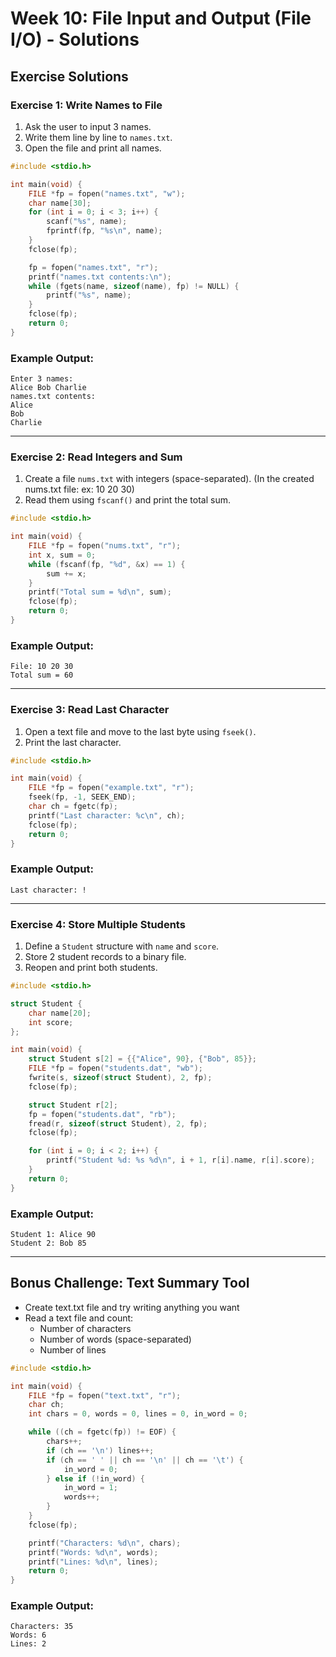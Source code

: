 # Week 10: File Input and Output (File I/O) - Solutions

## **Exercise Solutions**

### **Exercise 1: Write Names to File**

1. Ask the user to input 3 names.
2. Write them line by line to `names.txt`.
3. Open the file and print all names.

```c
#include <stdio.h>

int main(void) {
    FILE *fp = fopen("names.txt", "w");
    char name[30];
    for (int i = 0; i < 3; i++) {
        scanf("%s", name);
        fprintf(fp, "%s\n", name);
    }
    fclose(fp);

    fp = fopen("names.txt", "r");
    printf("names.txt contents:\n");
    while (fgets(name, sizeof(name), fp) != NULL) {
        printf("%s", name);
    }
    fclose(fp);
    return 0;
}
```

### **Example Output:**

```
Enter 3 names:
Alice Bob Charlie
names.txt contents:
Alice
Bob
Charlie
```

---

### **Exercise 2: Read Integers and Sum**

1. Create a file `nums.txt` with integers (space-separated). (In the created nums.txt file: ex: 10 20 30)
2. Read them using `fscanf()` and print the total sum.

```c
#include <stdio.h>

int main(void) {
    FILE *fp = fopen("nums.txt", "r");
    int x, sum = 0;
    while (fscanf(fp, "%d", &x) == 1) {
        sum += x;
    }
    printf("Total sum = %d\n", sum);
    fclose(fp);
    return 0;
}
```

### **Example Output:**

```
File: 10 20 30
Total sum = 60
```

---

### **Exercise 3: Read Last Character**

1. Open a text file and move to the last byte using `fseek()`.
2. Print the last character.

```c
#include <stdio.h>

int main(void) {
    FILE *fp = fopen("example.txt", "r");
    fseek(fp, -1, SEEK_END);
    char ch = fgetc(fp);
    printf("Last character: %c\n", ch);
    fclose(fp);
    return 0;
}
```

### **Example Output:**

```
Last character: !
```

---

### **Exercise 4: Store Multiple Students**

1. Define a `Student` structure with `name` and `score`.
2. Store 2 student records to a binary file.
3. Reopen and print both students.

```c
#include <stdio.h>

struct Student {
    char name[20];
    int score;
};

int main(void) {
    struct Student s[2] = {{"Alice", 90}, {"Bob", 85}};
    FILE *fp = fopen("students.dat", "wb");
    fwrite(s, sizeof(struct Student), 2, fp);
    fclose(fp);

    struct Student r[2];
    fp = fopen("students.dat", "rb");
    fread(r, sizeof(struct Student), 2, fp);
    fclose(fp);

    for (int i = 0; i < 2; i++) {
        printf("Student %d: %s %d\n", i + 1, r[i].name, r[i].score);
    }
    return 0;
}
```

### **Example Output:**

```
Student 1: Alice 90
Student 2: Bob 85
```

---

## **Bonus Challenge: Text Summary Tool**

- Create text.txt file and try writing anything you want
- Read a text file and count:
  - Number of characters
  - Number of words (space-separated)
  - Number of lines

```c
#include <stdio.h>

int main(void) {
    FILE *fp = fopen("text.txt", "r");
    char ch;
    int chars = 0, words = 0, lines = 0, in_word = 0;

    while ((ch = fgetc(fp)) != EOF) {
        chars++;
        if (ch == '\n') lines++;
        if (ch == ' ' || ch == '\n' || ch == '\t') {
            in_word = 0;
        } else if (!in_word) {
            in_word = 1;
            words++;
        }
    }
    fclose(fp);

    printf("Characters: %d\n", chars);
    printf("Words: %d\n", words);
    printf("Lines: %d\n", lines);
    return 0;
}
```

### **Example Output:**

```
Characters: 35
Words: 6
Lines: 2
```
